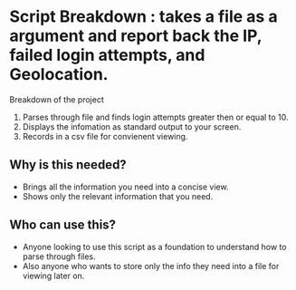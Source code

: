 # Script Breakdown : takes a file as a argument and report back the IP, failed login attempts, and Geolocation.

Breakdown of the project

1. Parses through file and finds login attempts greater then or equal to 10.
2. Displays the infomation as standard output to your screen.
3. Records in a csv file for convienent viewing.

## Why is this needed?

* Brings all the information you need into a concise view.
* Shows only the relevant information that you need.

## Who can use this?

* Anyone looking to use this script as a foundation to understand how to parse through files.
* Also anyone who wants to store only the info they need into a file for viewing later on.


